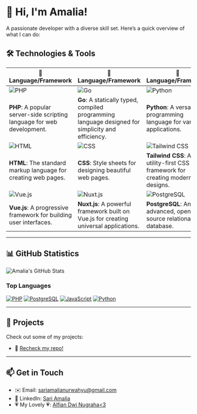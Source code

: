 # 👋 Hi, I'm Amalia!

A passionate developer with a diverse skill set. Here’s a quick overview of what I can do:

## 🛠️ Technologies & Tools

| 🌈 **Language/Framework** | 🌈 **Language/Framework** | 🌈 **Language/Framework** | 🌈 **Language/Framework** |
|----------------------------|----------------------------|----------------------------|----------------------------|
| ![PHP](https://img.shields.io/badge/PHP-777BB4?style=flat-square&logo=php&logoColor=white)  | ![Go](https://img.shields.io/badge/Go-00ADD8?style=flat-square&logo=go&logoColor=white) | ![Python](https://img.shields.io/badge/Python-3776AB?style=flat-square&logo=python&logoColor=white) | ![JavaScript](https://img.shields.io/badge/JavaScript-F7DF1E?style=flat-square&logo=javascript&logoColor=black) |
| **PHP**: A popular server-side scripting language for web development. | **Go**: A statically typed, compiled programming language designed for simplicity and efficiency. | **Python**: A versatile programming language for various applications. | **JavaScript**: The language of the web, essential for interactive websites. |
| ![HTML](https://img.shields.io/badge/HTML5-E34F26?style=flat-square&logo=html5&logoColor=white) | ![CSS](https://img.shields.io/badge/CSS3-1572B6?style=flat-square&logo=css3&logoColor=white) | ![Tailwind CSS](https://img.shields.io/badge/Tailwind%20CSS-06B6D4?style=flat-square&logo=tailwind-css&logoColor=white) | ![Bootstrap](https://img.shields.io/badge/Bootstrap-7952B3?style=flat-square&logo=bootstrap&logoColor=white) |
| **HTML**: The standard markup language for creating web pages. | **CSS**: Style sheets for designing beautiful web pages. | **Tailwind CSS**: A utility-first CSS framework for creating modern designs. | **Bootstrap**: A framework for building responsive, mobile-first sites. |
| ![Vue.js](https://img.shields.io/badge/Vue.js-4FC08D?style=flat-square&logo=vue.js&logoColor=white) | ![Nuxt.js](https://img.shields.io/badge/Nuxt.js-00DC82?style=flat-square&logo=nuxt.js&logoColor=white) | ![PostgreSQL](https://img.shields.io/badge/PostgreSQL-4169E1?style=flat-square&logo=postgresql&logoColor=white) | ![RHEL](https://img.shields.io/badge/RHEL-CC0000?style=flat-square&logo=redhat&logoColor=white) |
| **Vue.js**: A progressive framework for building user interfaces. | **Nuxt.js**: A powerful framework built on Vue.js for creating universal applications. | **PostgreSQL**: An advanced, open-source relational database. | **RHEL**: Red Hat Enterprise Linux, a leading enterprise operating system. |

---

## 📊 GitHub Statistics
![Amalia's GitHub Stats](https://github-readme-stats.vercel.app/api?username=amalyawww&show_icons=true&hide_title=true&count_private=true&theme=white&bg_color=ffffff&text_color=99999)

### Top Languages

[![PHP](https://img.shields.io/badge/PHP-777BB4?style=for-the-badge&logo=php&logoColor=white)](https://github.com/amalyawww) 
[![PostgreSQL](https://img.shields.io/badge/PostgreSQL-4169E1?style=for-the-badge&logo=postgresql&logoColor=white)](https://github.com/amalyawww)
[![JavaScript](https://img.shields.io/badge/JavaScript-F7DF1E?style=for-the-badge&logo=javascript&logoColor=black)](https://github.com/amalyawww)
[![Python](https://img.shields.io/badge/Python-3776AB?style=for-the-badge&logo=python&logoColor=white)](https://github.com/amalyawww)

---

## 🚀 Projects

Check out some of my projects:
- 🌟 [Recheck my repo!](https://github.com/amalyawww)

---

## 📫 Get in Touch
- ✉️ Email: [sariamalianurwahyu@gmail.com](mailto:sariamalianurwahyu@gmail.com)
- 💼 LinkedIn: [Sari Amalia](https://www.linkedin.com/in/sari-amalia/)
- 💗 My Lovely 💗: [Alfian Dwi Nugraha<3](https://github.com/viandwi24)
